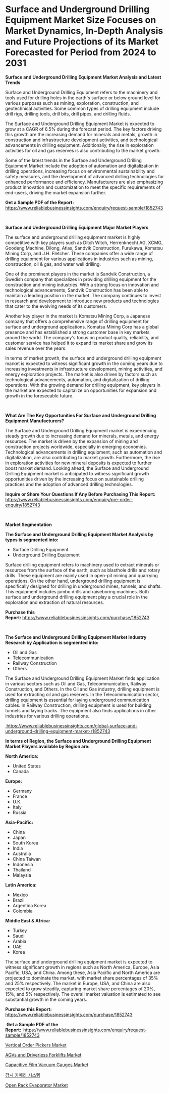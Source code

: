 <p><h1>Surface and Underground Drilling Equipment Market Size Focuses on Market Dynamics, In-Depth Analysis and Future Projections of its Market Forecasted for Period from 2024 to 2031</h1></p><p><strong>Surface and Underground Drilling Equipment Market Analysis and Latest Trends</strong></p>
<p><p>Surface and Underground Drilling Equipment refers to the machinery and tools used for drilling holes in the earth's surface or below ground level for various purposes such as mining, exploration, construction, and geotechnical activities. Some common types of drilling equipment include drill rigs, drilling tools, drill bits, drill pipes, and drilling fluids.</p><p>The Surface and Underground Drilling Equipment Market is expected to grow at a CAGR of 6.5% during the forecast period. The key factors driving this growth are the increasing demand for minerals and metals, growth in construction and infrastructure development activities, and technological advancements in drilling equipment. Additionally, the rise in exploration activities for oil and gas reserves is also contributing to the market growth.</p><p>Some of the latest trends in the Surface and Underground Drilling Equipment Market include the adoption of automation and digitalization in drilling operations, increasing focus on environmental sustainability and safety measures, and the development of advanced drilling technologies for enhanced performance and efficiency. Manufacturers are also emphasizing product innovation and customization to meet the specific requirements of end-users, driving the market expansion further.</p></p>
<p><strong>Get a Sample PDF of the Report:&nbsp;</strong> <a href="https://www.reliablebusinessinsights.com/enquiry/request-sample/1852743">https://www.reliablebusinessinsights.com/enquiry/request-sample/1852743</a></p>
<p>&nbsp;</p>
<p><strong>Surface and Underground Drilling Equipment Major Market Players</strong></p>
<p><p>The surface and underground drilling equipment market is highly competitive with key players such as Ditch Witch, Herrenknecht AG, XCMG, Goodeng Machine, Dilong, Atlas, Sandvik Construction, Furukawa, Komatsu Mining Corp, and J.H. Fletcher. These companies offer a wide range of drilling equipment for various applications in industries such as mining, construction, oil & gas, and water well drilling.</p><p>One of the prominent players in the market is Sandvik Construction, a Swedish company that specializes in providing drilling equipment for the construction and mining industries. With a strong focus on innovation and technological advancements, Sandvik Construction has been able to maintain a leading position in the market. The company continues to invest in research and development to introduce new products and technologies that cater to the evolving needs of its customers.</p><p>Another key player in the market is Komatsu Mining Corp, a Japanese company that offers a comprehensive range of drilling equipment for surface and underground applications. Komatsu Mining Corp has a global presence and has established a strong customer base in key markets around the world. The company's focus on product quality, reliability, and customer service has helped it to expand its market share and grow its sales revenue over the years.</p><p>In terms of market growth, the surface and underground drilling equipment market is expected to witness significant growth in the coming years due to increasing investments in infrastructure development, mining activities, and energy exploration projects. The market is also driven by factors such as technological advancements, automation, and digitalization of drilling operations. With the growing demand for drilling equipment, key players in the market are expected to capitalize on opportunities for expansion and growth in the foreseeable future.</p></p>
<p>&nbsp;</p>
<p><strong>What Are The Key Opportunities For Surface and Underground Drilling Equipment Manufacturers?</strong></p>
<p><p>The Surface and Underground Drilling Equipment market is experiencing steady growth due to increasing demand for minerals, metals, and energy resources. The market is driven by the expansion of mining and construction projects worldwide, especially in emerging economies. Technological advancements in drilling equipment, such as automation and digitalization, are also contributing to market growth. Furthermore, the rise in exploration activities for new mineral deposits is expected to further boost market demand. Looking ahead, the Surface and Underground Drilling Equipment market is anticipated to witness significant growth opportunities driven by the increasing focus on sustainable drilling practices and the adoption of advanced drilling technologies.</p></p>
<p><strong>Inquire or Share Your Questions If Any Before Purchasing This Report:</strong> <a href="https://www.reliablebusinessinsights.com/enquiry/pre-order-enquiry/1852743">https://www.reliablebusinessinsights.com/enquiry/pre-order-enquiry/1852743</a></p>
<p>&nbsp;</p>
<p><strong>Market Segmentation</strong></p>
<p><strong>The Surface and Underground Drilling Equipment Market Analysis by types is segmented into:</strong></p>
<p><ul><li>Surface Drilling Equipment</li><li>Underground Drilling Equipment</li></ul></p>
<p><p>Surface drilling equipment refers to machinery used to extract minerals or resources from the surface of the earth, such as blasthole drills and rotary drills. These equipment are mainly used in open-pit mining and quarrying operations. On the other hand, underground drilling equipment is specifically designed for drilling in underground mines, tunnels, and shafts. This equipment includes jumbo drills and raiseboring machines. Both surface and underground drilling equipment play a crucial role in the exploration and extraction of natural resources.</p></p>
<p><strong>Purchase this Report:&nbsp;</strong><a href="https://www.reliablebusinessinsights.com/purchase/1852743">https://www.reliablebusinessinsights.com/purchase/1852743</a></p>
<p>&nbsp;</p>
<p><strong>The Surface and Underground Drilling Equipment Market Industry Research by Application is segmented into:</strong></p>
<p><ul><li>Oil and Gas</li><li>Telecommunication</li><li>Railway Construction</li><li>Others</li></ul></p>
<p><p>The Surface and Underground Drilling Equipment Market finds application in various sectors such as Oil and Gas, Telecommunication, Railway Construction, and Others. In the Oil and Gas industry, drilling equipment is used for extracting oil and gas reserves. In the Telecommunication sector, drilling equipment is essential for laying underground communication cables. In Railway Construction, drilling equipment is used for building tunnels and laying tracks. The equipment also finds applications in other industries for various drilling operations.</p></p>
<p><a href="https://www.reliablebusinessinsights.com/global-surface-and-underground-drilling-equipment-market-r1852743">&nbsp;https://www.reliablebusinessinsights.com/global-surface-and-underground-drilling-equipment-market-r1852743</a></p>
<p><strong>In terms of Region, the Surface and Underground Drilling Equipment Market Players available by Region are:</strong></p>
<p>
    <p> <strong> North America: </strong>
        <ul>
            <li>United States</li>
            <li>Canada</li>
        </ul>
        </p> 
    <p> <strong> Europe: </strong>
        <ul>
            <li>Germany</li>
            <li>France</li>
            <li>U.K.</li>
            <li>Italy</li>
            <li>Russia</li>
        </ul>
        </p> 
    <p> <strong> Asia-Pacific: </strong>
        <ul>
            <li>China</li>
            <li>Japan</li>
            <li>South Korea</li>
            <li>India</li>
            <li>Australia</li>
            <li>China Taiwan</li>
            <li>Indonesia</li>
            <li>Thailand</li>
            <li>Malaysia</li>
        </ul>
        </p> 
    <p> <strong> Latin America: </strong>
        <ul>
            <li>Mexico</li>
            <li>Brazil</li>
            <li>Argentina Korea</li>
            <li>Colombia</li>
        </ul>
        </p> 
    <p> <strong> Middle East & Africa: </strong>
        <ul>
            <li>Turkey</li>
            <li>Saudi</li>
            <li>Arabia</li>
            <li>UAE</li>
            <li>Korea</li>
        </ul>
    </p>
    </p>
<p><p>The surface and underground drilling equipment market is expected to witness significant growth in regions such as North America, Europe, Asia Pacific, USA, and China. Among these, Asia Pacific and North America are projected to dominate the market, with market share percentages of 35% and 25% respectively. The market in Europe, USA, and China are also expected to grow steadily, capturing market share percentages of 20%, 15%, and 5% respectively. The overall market valuation is estimated to see substantial growth in the coming years.</p></p>
<p><strong>Purchase this Report: </strong><a href="https://www.reliablebusinessinsights.com/purchase/1852743">https://www.reliablebusinessinsights.com/purchase/1852743</a></p>
<p>&nbsp;<strong>Get a Sample PDF of the Report:&nbsp;&nbsp;</strong><a href="https://www.reliablebusinessinsights.com/enquiry/request-sample/1852743">https://www.reliablebusinessinsights.com/enquiry/request-sample/1852743</a></p>
<p><strong></strong></p>
<p><p><a href="https://github.com/ajiariaa/Market-Research-Report-List-1/blob/main/vertical-order-pickers-market.md">Vertical Order Pickers Market</a></p><p><a href="https://github.com/KavonHansen645/Market-Research-Report-List-1/blob/main/agvs-and-driverless-forklifts-market.md">AGVs and Driverless Forklifts Market</a></p><p><a href="https://github.com/Graham1Dianne/Market-Research-Report-List-1/blob/main/capacitive-film-vacuum-gauges-market.md">Capacitive Film Vacuum Gauges Market</a></p><p><a href="https://github.com/laholand/Market-Research-Report-List-5/blob/main/505777771777.md">감시 카메라 시스템</a></p><p><a href="https://github.com/velmabcooper52024/Market-Research-Report-List-1/blob/main/open-rack-evaporator-market.md">Open Rack Evaporator Market</a></p></p>